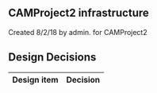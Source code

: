 ## CAMProject2 infrastructure

Created 8/2/18 by admin. for CAMProject2


## Design Decisions
| Design item                | Decision|
| :----------------------------------- | :--------------------------------------------------------------------------------|
